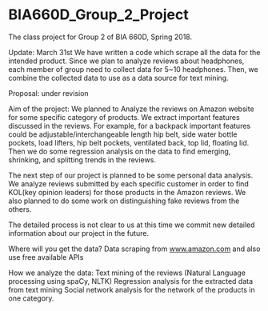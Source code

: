 # BIA660D_Group_2_Project
The class project for Group 2 of BIA 660D, Spring 2018.


Update: March 31st
We have written a code which scrape all the data for the intended product. Since we plan to analyze reviews about headphones, each member of group need to collect data for 5~10 headphones. Then, we combine the collected data to use as a data source for text mining.


Proposal: under revision

Aim of the project:
We planned to Analyze the reviews on Amazon website for some specific category of products. We extract important features discussed in the reviews. For example, for a backpack important features could be adjustable/interchangeable length hip belt, side water bottle pockets, load lifters, hip belt pockets, ventilated back, top lid, floating lid. 
Then we do some regression analysis on the data to find emerging, shrinking, and splitting trends in the reviews.

The next step of our project is planned to be some personal data analysis. We analyze reviews submitted by each specific customer in order to find KOL(key opinion leaders) for those products in the Amazon reviews. We also planned to do some work on distinguishing fake reviews from the others. 

The detailed process is not clear to us at this time we commit new detailed information about our project in the future.

Where will you get the data?
Data scraping from www.amazon.com and also use free available APIs

How we analyze the data:
Text mining of the reviews (Natural Language processing using spaCy, NLTK)
Regression analysis for the extracted data from text mining
Social network analysis for the network of the products in one category.

